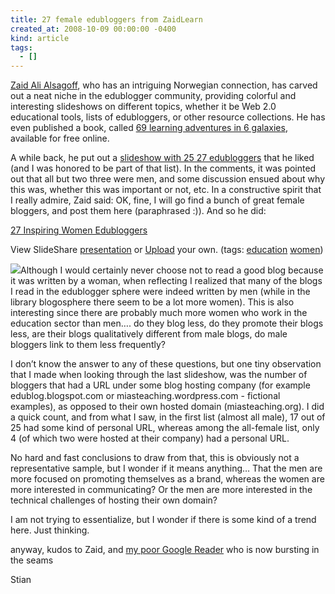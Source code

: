 ```yaml
---
title: 27 female edubloggers from ZaidLearn
created_at: 2008-10-09 00:00:00 -0400
kind: article
tags:
  - []
---
```


[Zaid Ali Alsagoff](http://zaidlearn.blogspot.com/), who has an
intriguing Norwegian connection, has carved out a neat niche in the
edublogger community, providing colorful and interesting slideshows on
different topics, whether it be Web 2.0 educational tools, lists of
edubloggers, or other resource collections. He has even published a
book, called [69 learning adventures in 6
galaxies](http://zaidlearn.blogspot.com/2008/08/69-learning-adventures-in-6-galaxies-my.html),
available for free online.

A while back, he put out a [slideshow with 25 27
edubloggers](http://zaidlearn.blogspot.com/2008/09/25-edublogs-you-simply-dont-want-to.html)
that he liked (and I was honored to be part of that list). In the
comments, it was pointed out that all but two three were men, and some
discussion ensued about why this was, whether this was important or not,
etc. In a constructive spirit that I really admire, Zaid said: OK, fine,
I will go find a bunch of great female bloggers, and post them here
(paraphrased :)). And so he did:

[27 Inspiring Women
Edubloggers](http://www.slideshare.net/zaid/27-inspiring-women-edubloggers-presentation?type=powerpoint "27 Inspiring Women Edubloggers")

View SlideShare
[presentation](http://www.slideshare.net/zaid/27-inspiring-women-edubloggers-presentation?type=powerpoint "View 27 Inspiring Women Edubloggers on SlideShare")
or [Upload](http://www.slideshare.net/upload?type=powerpoint) your own.
(tags: [education](http://slideshare.net/tag/education)
[women](http://slideshare.net/tag/women))

![](http://counters.gigya.com/wildfire/IMP/CXNID=2000002.0NXC/bT*xJmx*PTEyMjM2MTAxMTA3NzQmcHQ9MTIyMzYxMDExNjA2NSZwPTEwMTkxJmQ9Jm49Jmc9MiZ*PSZvPTllYmY2NzIxYjY1ZTRlNGQ5MTE*MGM1OGZjNmQ3MzYz.gif)Although
I would certainly never choose not to read a good blog because it was
written by a woman, when reflecting I realized that many of the blogs I
read in the edublogger sphere were indeed written by men (while in the
library blogosphere there seem to be a lot more women). This is also
interesting since there are probably much more women who work in the
education sector than men…. do they blog less, do they promote their
blogs less, are their blogs qualitatively different from male blogs, do
male bloggers link to them less frequently?

I don’t know the answer to any of these questions, but one tiny
observation that I made when looking through the last slideshow, was the
number of bloggers that had a URL under some blog hosting company (for
example edublog.blogspot.com or miasteaching.wordpress.com - fictional
examples), as opposed to their own hosted domain (miasteaching.org). I
did a quick count, and from what I saw, in the first list (almost all
male), 17 out of 25 had some kind of personal URL, whereas among the
all-female list, only 4 (of which two were hosted at their company) had
a personal URL.

No hard and fast conclusions to draw from that, this is obviously not a
representative sample, but I wonder if it means anything… That the men
are more focused on promoting themselves as a brand, whereas the women
are more interested in communicating? Or the men are more interested in
the technical challenges of hosting their own domain?

I am not trying to essentialize, but I wonder if there is some kind of a
trend here. Just thinking.

anyway, kudos to Zaid, and [my poor Google
Reader](https://www.google.com/reader/shared/10419021005107099820) who
is now bursting in the seams

Stian
